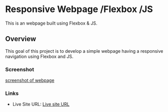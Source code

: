 # Responsive Webpage /Flexbox /JS

This is an webpage built using Flexbox & JS.


## Overview

This goal of this project is to develop a simple webpage having a responsive
navigation using Flexbox and JS.


### Screenshot

[screenshot of webpage](img/screenshot.png)


### Links

- Live Site URL: [Live site URL](https://itachidorri.github.io/webpage-flexbox/)

